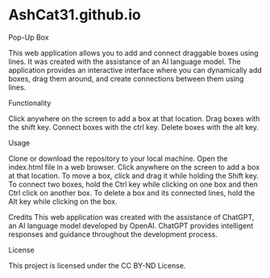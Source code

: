 # AshCat31.github.io
Pop-Up Box

This web application allows you to add and connect draggable boxes using lines. It was created with the assistance of an AI language model. The application provides an interactive interface where you can dynamically add boxes, drag them around, and create connections between them using lines.

Functionality

Click anywhere on the screen to add a box at that location.
Drag boxes with the shift key.
Connect boxes with the ctrl key.
Delete boxes with the alt key.

Usage

Clone or download the repository to your local machine.
Open the index.html file in a web browser.
Click anywhere on the screen to add a box at that location.
To move a box, click and drag it while holding the Shift key.
To connect two boxes, hold the Ctrl key while clicking on one box and then Ctrl click on another box.
To delete a box and its connected lines, hold the Alt key while clicking on the box.

Credits
This web application was created with the assistance of ChatGPT, an AI language model developed by OpenAI. ChatGPT provides intelligent responses and guidance throughout the development process.

License

This project is licensed under the CC BY-ND License.
